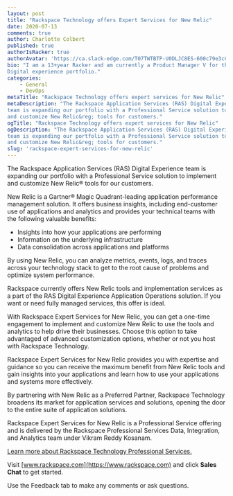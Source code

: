 ```yaml
---
layout: post
title: "Rackspace Technology offers Expert Services for New Relic"
date: 2020-07-13
comments: true
author: Charlotte Colbert
published: true
authorIsRacker: true
authorAvatar: 'https://ca.slack-edge.com/T07TWTBTP-U0DLJC8ES-600c79e3c0b5-512'
bio: "I am a 13+year Racker and am currently a Product Manager V for the RAS
Digital experience portfolio."
categories:
    - General
    - DevOps
metaTitle: "Rackspace Technology offers expert services for New Relic"
metaDescription: "The Rackspace Application Services (RAS) Digital Experience
team is expanding our portfolio with a Professional Service solution to implement
and customize New Relic&reg; tools for customers."
ogTitle: "Rackspace Technology offers expert services for New Relic"
ogDescription: "The Rackspace Application Services (RAS) Digital Experience
team is expanding our portfolio with a Professional Service solution to implement
and customize New Relic&reg; tools for customers."
slug: 'rackspace-expert-services-for-new-relic'
---
```


The Rackspace Application Services (RAS) Digital Experience team is expanding
our portfolio with a Professional Service solution to implement and customize
New Relic&reg; tools for our customers.

<!--more-->

New Relic is a Gartner&reg; Magic Quadrant-leading application performance
management solution. It offers business insights, including end-customer use
of applications and analytics and provides your technical teams with the
following valuable benefits:

- Insights into how your applications are performing
- Information on the underlying infrastructure
- Data consolidation across applications and platforms

By using New Relic, you can analyze metrics, events, logs, and traces across
your technology stack to get to the root cause of problems and optimize system
performance.

Rackspace currently offers New Relic tools and implementation services as a part
of the RAS Digital Experience Application Operations solution. If you want or
need fully managed services, this offer is ideal.

With Rackspace  Expert Services for New Relic, you can get a one-time engagement
to implement and customize New Relic to use the tools and analytics to help
drive their businesses. Choose this option to take advantaged of advanced
customization options, whether or not you host with Rackspace Technology.

Rackspace Expert Services for New Relic provides you with expertise and guidance
so you can receive the maximum benefit from New Relic tools and gain insights
into your applications and learn how to use your applications and systems more
effectively.

By partnering with New Relic as a Preferred Partner, Rackspace Technology
broadens its market for application services and solutions, opening the door to
the entire suite of application solutions.

Rackspace Expert Services for New Relic is a Professional Service offering and
is delivered by the Rackspace Professional Services Data, Integration, and
Analytics team under Vikram Reddy Kosanam.

<a class="cta purple" id="cta" href="https://www.rackspace.com/professional-services">Learn more about Rackspace Technology Professional Services.</a>

Visit [www.rackspace.com](https://www.rackspace.com) and click **Sales Chat**
to get started.

Use the Feedback tab to make any comments or ask questions.
